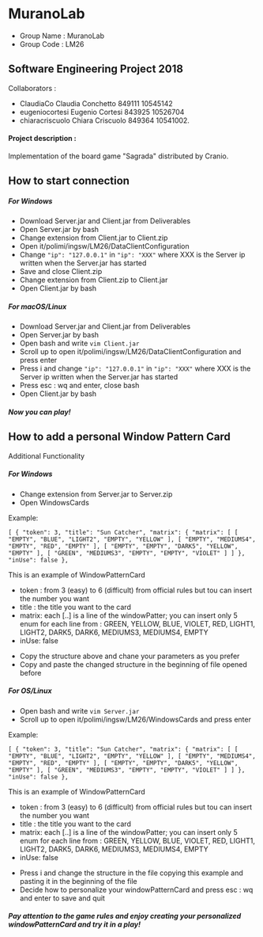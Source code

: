 # MuranoLab

* Group Name : MuranoLab
* Group Code : LM26

## Software Engineering Project 2018

Collaborators : 
- ClaudiaCo
  Claudia Conchetto 849111
  10545142
- eugeniocortesi
  Eugenio Cortesi 843925
  10526704
- chiaracriscuolo
  Chiara Criscuolo 849364
  10541002.
  
#### Project description :

Implementation of the board game "Sagrada" distributed by Cranio.


## How to start connection
##### For Windows
* Download Server.jar and Client.jar from Deliverables
* Open Server.jar by bash 
* Change extension from Client.jar to Client.zip 
* Open it/polimi/ingsw/LM26/DataClientConfiguration
* Change `"ip": "127.0.0.1"` in `"ip": "XXX"` where XXX is the Server ip written when the Server.jar has started
* Save and close Client.zip
* Change extension from Client.zip to Client.jar 
* Open Client.jar by bash

##### For macOS/Linux
* Download Server.jar and Client.jar from Deliverables
* Open Server.jar by bash 
* Open bash and write `vim Client.jar`
* Scroll up to open it/polimi/ingsw/LM26/DataClientConfiguration and press enter
* Press i and change `"ip": "127.0.0.1"` in `"ip": "XXX"` where XXX is the Server ip written when the Server.jar has started
* Press esc : wq and enter, close bash
* Open Client.jar by bash


##### Now you can play!


## How to add a personal Window Pattern Card

Additional Functionality

##### For Windows
* Change extension from Server.jar to Server.zip 
* Open WindowsCards

Example:


 `[
  {
    "token": 3,
    "title": "Sun Catcher",
    "matrix": {
      "matrix": [
        [
          "EMPTY",
          "BLUE",
          "LIGHT2",
          "EMPTY",
          "YELLOW"
        ],
        [
          "EMPTY",
          "MEDIUMS4",
          "EMPTY",
          "RED",
          "EMPTY"
        ],
        [
          "EMPTY",
          "EMPTY",
          "DARK5",
          "YELLOW",
          "EMPTY"
        ],
        [
          "GREEN",
          "MEDIUMS3",
          "EMPTY",
          "EMPTY",
          "VIOLET"
        ]
      ]
    },
    "inUse": false
  },`
  
  
This is an example of WindowPatternCard
- token : from 3 (easy) to 6 (difficult) from official rules but tou can insert the number you want
- title : the title you want to the card
- matrix: each [..] is a line of the windowPatter; you can insert only 5 enum for each line from : GREEN, YELLOW, BLUE, VIOLET, RED, LIGHT1, LIGHT2, DARK5, DARK6, MEDIUMS3, MEDIUMS4, EMPTY
- inUse: false

* Copy the structure above and chane your parameters as you prefer 
* Copy and paste the changed structure in the beginning of file opened before 


##### For OS/Linux
* Open bash and write `vim Server.jar`
* Scroll up to open it/polimi/ingsw/LM26/WindowsCards and press enter

Example:


 `[
  {
    "token": 3,
    "title": "Sun Catcher",
    "matrix": {
      "matrix": [
        [
          "EMPTY",
          "BLUE",
          "LIGHT2",
          "EMPTY",
          "YELLOW"
        ],
        [
          "EMPTY",
          "MEDIUMS4",
          "EMPTY",
          "RED",
          "EMPTY"
        ],
        [
          "EMPTY",
          "EMPTY",
          "DARK5",
          "YELLOW",
          "EMPTY"
        ],
        [
          "GREEN",
          "MEDIUMS3",
          "EMPTY",
          "EMPTY",
          "VIOLET"
        ]
      ]
    },
    "inUse": false
  },`
  
  
This is an example of WindowPatternCard
- token : from 3 (easy) to 6 (difficult) from official rules but tou can insert the number you want
- title : the title you want to the card
- matrix: each [..] is a line of the windowPatter; you can insert only 5 enum for each line from : GREEN, YELLOW, BLUE, VIOLET, RED, LIGHT1, LIGHT2, DARK5, DARK6, MEDIUMS3, MEDIUMS4, EMPTY
- inUse: false

* Press i and change the structure in the file copying this example and pasting it in the beginning of the file
* Decide how to personalize your windowPatternCard and press esc : wq and enter to save and quit


##### Pay attention to the game rules and enjoy creating your personalized windowPatternCard and try it in a play!

